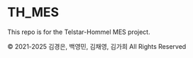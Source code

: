 # TH_MES
This repo is for the Telstar-Hommel MES project.

© 2021-2025 김경은, 백영민, 김채영, 김가희 All Rights Reserved
